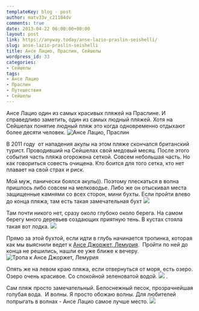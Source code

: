 ```yaml
---
templateKey: blog - post
author: matv33v_c21184dv
comments: true
date: 2013-04-22 06:00:00+00:00
layout: post
link: https://anyway.today/anse-lazio-praslin-seishelli/
slug: anse-lazio-praslin-seishelli
title: Ансе Лацио, Праслин, Сейшелы
wordpress_id: 33
categories:
- Сейшелы
tags:
- Ансе Лацио
- Праслин
- Путешествия
- Сейшелы
---
```


Ансе Лацио один из самых красивых пляжей на Праслине. И справедливо заметить, один из самых людный пляжей. Хотя на Сейшелах понятие людный пляж это когда одновременно отдыхают более десяти человек.
![Ансе Лацио, Праслин](http://anyway.today/wp-content/uploads/2013/04/MG_2776-300x200.jpg)


В 2011 году  от нападения акулы на этом пляже скончался британский турист. Проводивший на Сейшелах свой медовый месяц. После этого события часть пляжа огорожена сеткой. Совсем небольшая часть. Но как говориться совесть очищена. Кто боится для того сетка, кто нет плавает на свой страх и риск.


<!-- more -->


Мой муж, панически боялся акулы)). Поэтому плескаться в волна пришлось либо совсем на мелководье. Либо же он отыскивал места защищенные камнями со всех сторон, мини бухты.
Если пройти влево до конца пляжа, там есть такая замечательная бухт
![](http://anyway.today/wp-content/uploads/2013/04/IMG_4021-300x200.jpg)


Там почти никого нет, сразу около глубоко около берега. На самом берегу много деревьев создающих приятную тень. В кустах стояла такая вот лодка.
![](http://anyway.today/wp-content/uploads/2013/04/MG_4015-200x300.jpg)

Прямо за этой бухтой, если идти в глубь начинается тропинка, которая как мы выяснили ведет к [Ансе Джоржет, Лемурия](https://anyway.today/lemuriya-praslin/).  Пройти по ней до конца не решились, нашли ее уже ближе к вечеру.
![Тропа к Ансе Джоржет, Лемурия](http://anyway.today/wp-content/uploads/2013/04/IMG_4126-200x300.jpg)

Опять же на левом краю пляжа, если отвернуться от моря, есть озеро. Озеро очень красивое. Со спокойной зеленоватой водой.
![](http://anyway.today/wp-content/uploads/2013/04/MG_2902-300x200.jpg) .

Сам пляж просто замечательный. Белоснежный песок, прозрачнейшая голубая вода.  И волны. Я просто обожаю волны. Для любителей попрыгать в волнах - Ансе Лацио самое лучше место.
![](http://anyway.today/wp-content/uploads/2013/04/IMG_2954-300x200.jpg)





